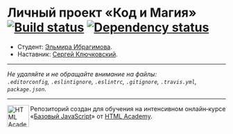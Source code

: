 # Личный проект «Код и Магия» [![Build status][travis-image]][travis-url] [![Dependency status][dependency-image]][dependency-url]

* Студент: [Эльмира Ибрагимова](https://up.htmlacademy.ru/javascript/4/user/184656).
* Наставник: [Сергей Ключковский](https://htmlacademy.ru/profile/id44700).

---

_Не удаляйте и не обращайте внимание на файлы:_<br>
_`.editorconfig`, `.eslintignore`, `.eslintrc`, `.gitignore`, `.travis.yml`, `package.json`._

---

<a href="https://htmlacademy.ru/intensive/javascript"><img align="left" width="50" height="50" title="HTML Academy" src="https://up.htmlacademy.ru/static/img/intensive/javascript/logo-for-github.svg"></a>

Репозиторий создан для обучения на интенсивном онлайн‑курсе «[Базовый JavaScript](https://htmlacademy.ru/intensive/javascript)» от [HTML Academy](https://htmlacademy.ru).

[travis-image]: https://travis-ci.org/htmlacademy-javascript/184656-code-and-magick.svg?branch=master
[travis-url]: https://travis-ci.org/htmlacademy-javascript/184656-code-and-magick
[dependency-image]: https://david-dm.org/htmlacademy-javascript/184656-code-and-magick.svg?style=flat-square
[dependency-url]: https://david-dm.org/htmlacademy-javascript/184656-code-and-magick
